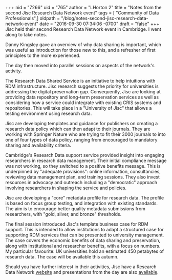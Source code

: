 +++
nid = "7266"
uid = "765"
author = "LHorton 2"
title = "Notes from the second Jisc Research Data Network event"
tags = [ "Community of Data Professionals",]
oldpath = "/blog/notes-second-jisc-research-data-network-event"
date = "2016-09-30 07:34:06 -0700"
draft = "false"
+++
Jisc held their second Research Data Network event in Cambridge. I went
along to take notes.

Danny Kingsley gave an overview of why data sharing is important, which
was useful as introduction for those new to this, and a refresher of
first principles to the more experienced.

The day then moved into parallel sessions on aspects of the network\'s
activity.

The Research Data Shared Service is an initiative to help intuitions
with RDM infrastructure. Jisc research suggests the priority for
universities is addressing the digital preservation gap. Consequently,
Jisc are looking at providing data repository and long-term preservation
services as well as considering how a service could integrate with
existing CRIS systems and repositories. This will take place in a
\"University of Jisc\" that allows a testing environment using research
data.

Jisc are developing templates and guidance for publishers on creating a
research data policy which can then adapt to their journals. They are
working with Springer Nature who are trying to fit their 3000 journals
to into one of four types of data policy, ranging from encouraged to
mandatory sharing and availability criteria.

Cambridge\'s Research Data support service provided insight into
engaging researchers in research data management. Their initial
compliance message was not working, so they switched to a positive
benefits message. This is underpinned by \"adequate provisions\": online
information, consultancies, reviewing data management plan, and training
sessions. They also invest resources in advocacy and outreach including
a \"democratic\" approach involving researchers in shaping the service
and policies.

Jisc are developing a \"core\" metadata profile for research data. The
profile is based on focus group testing, and integration with existing
standards. The aim is to encourage better quality metadata submissions
from researchers, with \"gold, silver, and bronze\" thresholds.

The final session introduced Jisc\'s template business case for RDM
support. This is intended to allow institutions to adapt a structured
case for supporting RDM services that can be presented to university
management. The case covers the economic benefits of data sharing and
preservation, along with institutional and researcher benefits, with a
focus on numbers. My particular favourite: UK universities hold an
estimated 450 petabytes of research data. The case will be available
this autumn.

Should you have further interest in their activities, Jisc have a
Research Data Network
[website](https://research-data-network.readme.io/docs/2nd-research-data-network-meeting-september-2016-location-tbc)
and presentations from the day are also
[available](https://research-data-network.readme.io/docs/2nd-research-data-network-meeting-september-2016-location-tbc).
